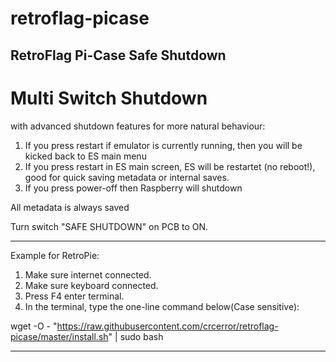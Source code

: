 # retroflag-picase
## RetroFlag Pi-Case Safe Shutdown

# Multi Switch Shutdown
with advanced shutdown features for more natural behaviour:
1. If you press restart if emulator is currently running, then you will be kicked back to ES main menu
2. If you press restart in ES main screen, ES will be restartet (no reboot!), good for quick saving metadata or internal saves.
3. If you press power-off then Raspberry will shutdown

All metadata is always saved

Turn switch "SAFE SHUTDOWN" on PCB to ON.

--------------------

Example for RetroPie:
1. Make sure internet connected.
2. Make sure keyboard connected.
3. Press F4 enter terminal.
4. In the terminal, type the one-line command below(Case sensitive):

wget -O - "https://raw.githubusercontent.com/crcerror/retroflag-picase/master/install.sh" | sudo bash

--------------------
